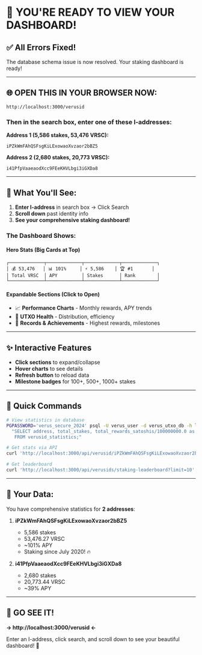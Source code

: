 # 🎉 YOU'RE READY TO VIEW YOUR DASHBOARD!

## ✅ All Errors Fixed!

The database schema issue is now resolved. Your staking dashboard is ready!

---

## 🌐 **OPEN THIS IN YOUR BROWSER NOW:**

```
http://localhost:3000/verusid
```

### Then in the search box, enter one of these I-addresses:

**Address 1 (5,586 stakes, 53,476 VRSC):**
```
iPZkWmFAhQSFsgKiLExowaoXvzaor2bBZ5
```

**Address 2 (2,680 stakes, 20,773 VRSC):**
```
i41PfpVaaeaodXcc9FEeKHVLbgi3iGXDa8
```

---

## 📍 **What You'll See:**

1. **Enter I-address** in search box → Click Search
2. **Scroll down** past identity info
3. **See your comprehensive staking dashboard!**

### The Dashboard Shows:

#### **Hero Stats (Big Cards at Top)**
```
┌─────────────┬─────────────┬─────────────┬─────────────┐
│ 💰 53,476   │ 📊 101%     │ ⚡ 5,586    │ 🏆 #1       │
│ Total VRSC  │ APY         │ Stakes      │ Rank        │
└─────────────┴─────────────┴─────────────┴─────────────┘
```

#### **Expandable Sections (Click to Open)**
- 📈 **Performance Charts** - Monthly rewards, APY trends
- 🥧 **UTXO Health** - Distribution, efficiency  
- 🏅 **Records & Achievements** - Highest rewards, milestones

---

## ✨ **Interactive Features**

- **Click sections** to expand/collapse
- **Hover charts** to see details
- **Refresh button** to reload data
- **Milestone badges** for 100+, 500+, 1000+ stakes

---

## 🚀 **Quick Commands**

```bash
# View statistics in database
PGPASSWORD='verus_secure_2024' psql -U verus_user -d verus_utxo_db -h localhost -c \
  "SELECT address, total_stakes, total_rewards_satoshis/100000000.0 as vrsc, apy_all_time 
   FROM verusid_statistics;"

# Get stats via API
curl 'http://localhost:3000/api/verusid/iPZkWmFAhQSFsgKiLExowaoXvzaor2bBZ5/staking-stats' | jq '.data.summary'

# Get leaderboard
curl 'http://localhost:3000/api/verusids/staking-leaderboard?limit=10' | jq '.data.leaderboard'
```

---

## 🎯 **Your Data:**

You have comprehensive statistics for **2 addresses**:

1. **iPZkWmFAhQSFsgKiLExowaoXvzaor2bBZ5**
   - 5,586 stakes
   - 53,476.27 VRSC
   - ~101% APY
   - Staking since July 2020! 🔥

2. **i41PfpVaaeaodXcc9FEeKHVLbgi3iGXDa8**
   - 2,680 stakes
   - 20,773.44 VRSC
   - ~39% APY

---

## 🎊 **GO SEE IT!**

**→ http://localhost:3000/verusid ←**

Enter an I-address, click search, and scroll down to see your beautiful dashboard! 🚀

